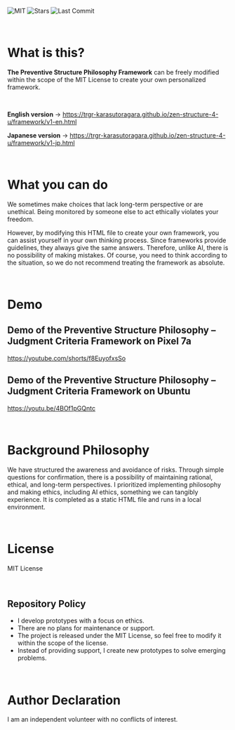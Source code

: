 ![MIT](https://img.shields.io/github/license/trgr-karasutoragara/zen-structure-4-u)
![Stars](https://img.shields.io/github/stars/trgr-karasutoragara/zen-structure-4-u?style=social)
![Last Commit](https://img.shields.io/github/last-commit/trgr-karasutoragara/zen-structure-4-u)

<br>

# What is this?
**The Preventive Structure Philosophy Framework** can be freely modified within the scope of the MIT License to create your own personalized framework.

<br>

**English version** → https://trgr-karasutoragara.github.io/zen-structure-4-u/framework/v1-en.html

**Japanese version** → https://trgr-karasutoragara.github.io/zen-structure-4-u/framework/v1-jp.html

<br>

# What you can do
We sometimes make choices that lack long-term perspective or are unethical. Being monitored by someone else to act ethically violates your freedom.

However, by modifying this HTML file to create your own framework, you can assist yourself in your own thinking process. Since frameworks provide guidelines, they always give the same answers. Therefore, unlike AI, there is no possibility of making mistakes. Of course, you need to think according to the situation, so we do not recommend treating the framework as absolute.

<br>

# Demo
## Demo of the Preventive Structure Philosophy – Judgment Criteria Framework on Pixel 7a

https://youtube.com/shorts/f8EuyofxsSo

## Demo of the Preventive Structure Philosophy – Judgment Criteria Framework on Ubuntu

https://youtu.be/4BOf1pGQntc

<br>

# Background Philosophy
We have structured the awareness and avoidance of risks. Through simple questions for confirmation, there is a possibility of maintaining rational, ethical, and long-term perspectives. I prioritized implementing philosophy and making ethics, including AI ethics, something we can tangibly experience. It is completed as a static HTML file and runs in a local environment.

<br>

# License
MIT License

<br>

## Repository Policy

- I develop prototypes with a focus on ethics.
- There are no plans for maintenance or support.
- The project is released under the MIT License, so feel free to modify it within the scope of the license.
- Instead of providing support, I create new prototypes to solve emerging problems.

<br>

# Author Declaration
I am an independent volunteer with no conflicts of interest.
